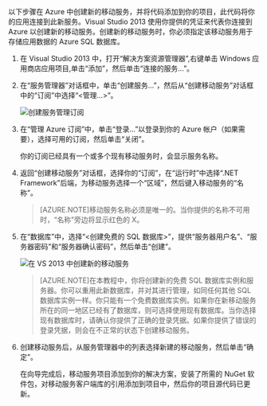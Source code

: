 

以下步骤在 Azure 中创建新的移动服务，并将代码添加到你的项目，此代码将你的应用连接到此新服务。Visual Studio 2013 使用你提供的凭证来代表你连接到 Azure 以创建新的移动服务。创建新的移动服务时，你必须指定该移动服务用于存储应用数据的 Azure SQL 数据库。

1. 在 Visual Studio 2013 中，打开“解决方案资源管理器”,右键单击 Windows 应用商店应用项目,单击“添加”，然后单击“连接的服务...”。 

2. 在“服务管理器”对话框中，单击“创建服务...”，然后从“创建移动服务”对话框中的“订阅”中选择“&lt;管理...&gt;”。

	![创建服务管理订阅](./media/mobile-services-dotnet-backend-create-new-service-vs2013/mobile-create-service-from-vs2013.png)

3. 在“管理 Azure 订阅”中，单击“登录...”以登录到你的 Azure 帐户（如果需要），选择可用的订阅，然后单击“关闭”。

	你的订阅已经具有一个或多个现有移动服务时，会显示服务名称。

4. 返回“创建移动服务”对话框，选择你的“订阅”，在“运行时”中选择“.NET Framework”后端，为移动服务选择一个“区域”，然后键入移动服务的“名称”。

	>[AZURE.NOTE]移动服务名称必须是唯一的。当你提供的名称不可用时，“名称”旁边将显示红色的 X。

5. 在“数据库”中，选择“&lt;创建免费的 SQL 数据库&gt;”，提供“服务器用户名”、“服务器密码”和“服务器确认密码”，然后单击“创建”。

  	![在 VS 2013 中创建新的移动服务](./media/mobile-services-dotnet-backend-create-new-service-vs2013/mobile-create-service-from-vs2013-2.png)

	> [AZURE.NOTE]在本教程中，你将创建新的免费 SQL 数据库实例和服务器。你可以重用此新数据库，并对其进行管理，如同任何其他 SQL 数据库实例一样。你只能有一个免费数据库实例。如果你在新移动服务所在的同一地区已经有了数据库，则可选择使用现有数据库。当你选择现有数据库时，请确认你提供了正确的登录凭据。如果你提供了错误的登录凭据，则会在不正常的状态下创建移动服务。

6. 创建移动服务后，从服务管理器中的列表选择新建的移动服务，然后单击“确定”。
 
   	在向导完成后，移动服务项目添加到你的解决方案，安装了所需的 NuGet 软件包，对移动服务客户端库的引用添加到项目中，然后你的项目源代码已更新。

<!---HONumber=74-->